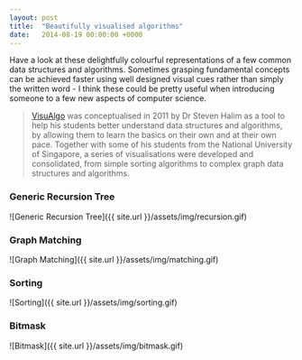 ```yaml
---
layout: post
title:  "Beautifully visualised algorithms"
date:   2014-08-19 00:00:00 +0000
---
```

Have a look at these delightfully colourful representations of a few common data structures and algorithms. Sometimes grasping fundamental concepts can be achieved faster using well designed visual cues rather than simply the written word - I think these could be pretty useful when introducing someone to a few new aspects of computer science.

> [VisuAlgo](http://www.comp.nus.edu.sg/~stevenha/visualization/index.html) was conceptualised in 2011 by Dr Steven Halim as a tool to help his students better understand data structures and algorithms, by allowing them to learn the basics on their own and at their own pace. Together with some of his students from the National University of Singapore, a series of visualisations were developed and consolidated, from simple sorting algorithms to complex graph data structures and algorithms.

### Generic Recursion Tree
![Generic Recursion Tree]({{ site.url }}/assets/img/recursion.gif)

### Graph Matching
![Graph Matching]({{ site.url }}/assets/img/matching.gif)

### Sorting
![Sorting]({{ site.url }}/assets/img/sorting.gif)

### Bitmask
![Bitmask]({{ site.url }}/assets/img/bitmask.gif)